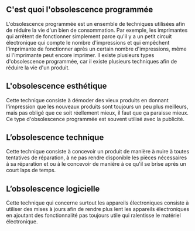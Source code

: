 ## C'est quoi l'obsolescence programmée
L'obsolescence programmée est un ensemble de techniques utilisées afin de réduire la vie d'un bien de consommation. Par exemple, les imprimantes qui arrêtent de fonctionner simplement parce qu'il y a un petit circuit électronique qui compte le nombre d'impressions et qui empêchent l'imprimante de fonctionner après un certain nombre d'impressions, même si l'imprimante peut encore imprimer. Il existe plusieurs types d'obsolescence programmée, car il existe plusieurs techniques afin de réduire la vie d'un produit.

## L'obsolescence esthétique
Cette technique consiste à démoder des vieux produits en donnant l'impression que les nouveaux produits sont toujours un peu plus meilleurs, mais pas obligé que ce soit réellement mieux, il faut que ça paraisse mieux. Ce type d'obsolescence programmée est souvent utilisé avec la publicité.

## L’obsolescence technique
Cette technique consiste à concevoir un produit de manière à nuire à toutes tentatives de réparation, à ne pas rendre disponible les pièces nécessaires à sa réparation et ou à le concevoir de manière à ce qu'il se brise après un court laps de temps.

## L’obsolescence logicielle
Cette technique qui concerne surtout les appareils électroniques consiste à utiliser des mises à jours afin de rendre plus lent les appareils électroniques en ajoutant des fonctionnalité pas toujours utile qui ralentisse le matériel électronique.
